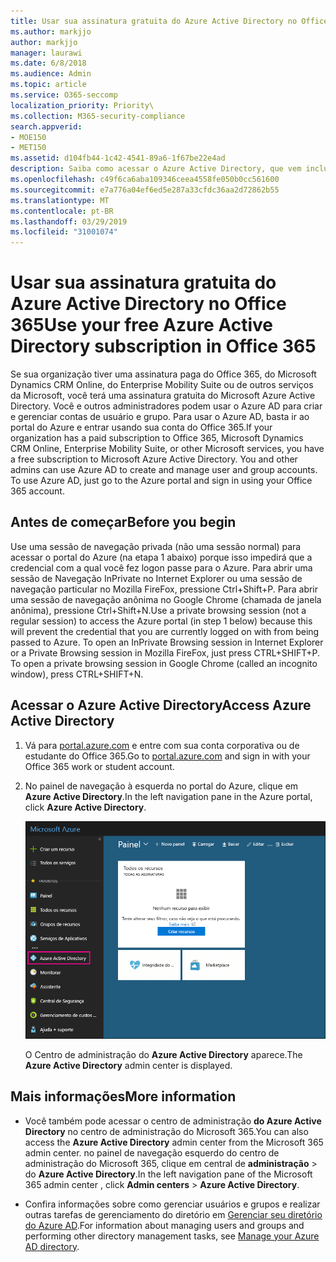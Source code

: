 ```yaml
---
title: Usar sua assinatura gratuita do Azure Active Directory no Office 365
ms.author: markjjo
author: markjjo
manager: laurawi
ms.date: 6/8/2018
ms.audience: Admin
ms.topic: article
ms.service: O365-seccomp
localization_priority: Priority\
ms.collection: M365-security-compliance
search.appverid:
- MOE150
- MET150
ms.assetid: d104fb44-1c42-4541-89a6-1f67be22e4ad
description: Saiba como acessar o Azure Active Directory, que vem incluído na assinatura paga de sua organização para o Office 365.
ms.openlocfilehash: c49f6ca6aba109346ceea4558fe050b0cc561600
ms.sourcegitcommit: e7a776a04ef6ed5e287a33cfdc36aa2d72862b55
ms.translationtype: MT
ms.contentlocale: pt-BR
ms.lasthandoff: 03/29/2019
ms.locfileid: "31001074"
---
```

# <a name="use-your-free-azure-active-directory-subscription-in-office-365"></a><span data-ttu-id="264bc-103">Usar sua assinatura gratuita do Azure Active Directory no Office 365</span><span class="sxs-lookup"><span data-stu-id="264bc-103">Use your free Azure Active Directory subscription in Office 365</span></span>

<span data-ttu-id="264bc-p101">Se sua organização tiver uma assinatura paga do Office 365, do Microsoft Dynamics CRM Online, do Enterprise Mobility Suite ou de outros serviços da Microsoft, você terá uma assinatura gratuita do Microsoft Azure Active Directory. Você e outros administradores podem usar o Azure AD para criar e gerenciar contas de usuário e grupo. Para usar o Azure AD, basta ir ao portal do Azure e entrar usando sua conta do Office 365.</span><span class="sxs-lookup"><span data-stu-id="264bc-p101">If your organization has a paid subscription to Office 365, Microsoft Dynamics CRM Online, Enterprise Mobility Suite, or other Microsoft services, you have a free subscription to Microsoft Azure Active Directory. You and other admins can use Azure AD to create and manage user and group accounts. To use Azure AD, just go to the Azure portal and sign in using your Office 365 account.</span></span>
  
## <a name="before-you-begin"></a><span data-ttu-id="264bc-107">Antes de começar</span><span class="sxs-lookup"><span data-stu-id="264bc-107">Before you begin</span></span>

<span data-ttu-id="264bc-p102">Use uma sessão de navegação privada (não uma sessão normal) para acessar o portal do Azure (na etapa 1 abaixo) porque isso impedirá que a credencial com a qual você fez logon passe para o Azure. Para abrir uma sessão de Navegação InPrivate no Internet Explorer ou uma sessão de navegação particular no Mozilla FireFox, pressione Ctrl+Shift+P. Para abrir uma sessão de navegação anônima no Google Chrome (chamada de janela anônima), pressione Ctrl+Shift+N.</span><span class="sxs-lookup"><span data-stu-id="264bc-p102">Use a private browsing session (not a regular session) to access the Azure portal (in step 1 below) because this will prevent the credential that you are currently logged on with from being passed to Azure. To open an InPrivate Browsing session in Internet Explorer or a Private Browsing session in Mozilla FireFox, just press CTRL+SHIFT+P. To open a private browsing session in Google Chrome (called an incognito window), press CTRL+SHIFT+N.</span></span>
  
## <a name="access-azure-active-directory"></a><span data-ttu-id="264bc-111">Acessar o Azure Active Directory</span><span class="sxs-lookup"><span data-stu-id="264bc-111">Access Azure Active Directory</span></span>

1. <span data-ttu-id="264bc-112">Vá para [portal.azure.com](https://portal.azure.com) e entre com sua conta corporativa ou de estudante do Office 365.</span><span class="sxs-lookup"><span data-stu-id="264bc-112">Go to [portal.azure.com](https://portal.azure.com) and sign in with your Office 365 work or student account.</span></span> 
    
2. <span data-ttu-id="264bc-113">No painel de navegação à esquerda no portal do Azure, clique em **Azure Active Directory**.</span><span class="sxs-lookup"><span data-stu-id="264bc-113">In the left navigation pane in the Azure portal, click **Azure Active Directory**.</span></span>
    
    ![Clique em Azure Active Directory no painel de navegação à esquerda no portal do Azure.](media/97d2d72f-ac20-46ab-898c-851f6009b453.png)
  
    <span data-ttu-id="264bc-115">O Centro de administração do **Azure Active Directory** aparece.</span><span class="sxs-lookup"><span data-stu-id="264bc-115">The **Azure Active Directory** admin center is displayed.</span></span> 
    
## <a name="more-information"></a><span data-ttu-id="264bc-116">Mais informações</span><span class="sxs-lookup"><span data-stu-id="264bc-116">More information</span></span>

- <span data-ttu-id="264bc-117">Você também pode acessar o centro de administração **do Azure Active Directory** no centro de administração do Microsoft 365.</span><span class="sxs-lookup"><span data-stu-id="264bc-117">You can also access the **Azure Active Directory** admin center from the Microsoft 365 admin center.</span></span> <span data-ttu-id="264bc-118">no painel de navegação esquerdo do centro de administração do Microsoft 365, clique em central de **administração** \> do **Azure Active Directory**.</span><span class="sxs-lookup"><span data-stu-id="264bc-118">In the left navigation pane of the Microsoft 365 admin center , click **Admin centers** \> **Azure Active Directory**.</span></span>
    
- <span data-ttu-id="264bc-119">Confira informações sobre como gerenciar usuários e grupos e realizar outras tarefas de gerenciamento do diretório em [Gerenciar seu diretório do Azure AD](https://docs.microsoft.com/azure/active-directory/active-directory-administer).</span><span class="sxs-lookup"><span data-stu-id="264bc-119">For information about managing users and groups and performing other directory management tasks, see [Manage your Azure AD directory](https://docs.microsoft.com/azure/active-directory/active-directory-administer).</span></span>
